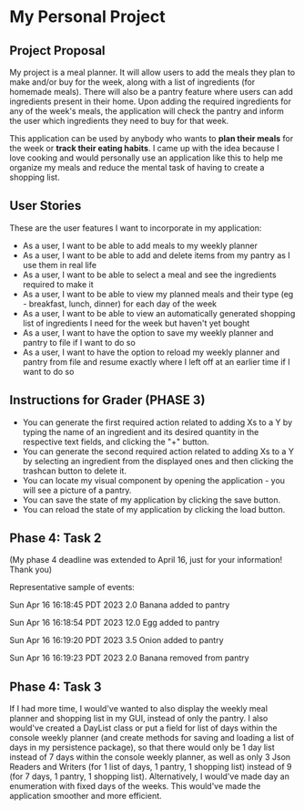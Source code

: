 # My Personal Project

## Project Proposal

My project is a meal planner. It will allow users to add the meals they plan to
make and/or buy for the week, along with a list of ingredients (for homemade 
meals). There will also be a pantry feature where users can add ingredients 
present in their home. Upon adding the required ingredients for any of the
week's meals, the application will check the pantry and inform the user which
ingredients they need to buy for that week.

This application can be used by anybody who wants to **plan their meals** for the
week or **track their eating habits**. I came up with the idea because I love cooking
and would personally use an application like this to help me organize my meals
and reduce the mental task of having to create a shopping list.

## User Stories

These are the user features I want to incorporate in my application:

- As a user, I want to be able to add meals to my weekly planner
- As a user, I want to be able to add and delete items from my pantry as I use
them in real life
- As a user, I want to be able to select a meal and see the ingredients 
required to make it
- As a user, I want to be able to view my planned meals and their type 
(eg - breakfast, lunch, dinner) for each day of the week 
- As a user, I want to be able to view an automatically generated shopping
list of ingredients I need for the week but haven't yet bought
- As a user, I want to have the option to save my weekly planner and pantry to file 
if I want to do so
- As a user, I want to have the option to reload my weekly planner and pantry 
from file and resume exactly where I left off at an earlier time if I want to do so


## Instructions for Grader (PHASE 3)

- You can generate the first required action related to adding Xs to a Y by typing the name of an ingredient and its
desired quantity in the respective text fields, and clicking the "+" button.
- You can generate the second required action related to adding Xs to a Y by selecting an ingredient from the displayed
ones and then clicking the trashcan button to delete it.
- You can locate my visual component by opening the application - you will see a picture of a pantry.
- You can save the state of my application by clicking the save button.
- You can reload the state of my application by clicking the load button.


## Phase 4: Task 2 
(My phase 4 deadline was extended to April 16, just for your information! Thank you)

Representative sample of events:

Sun Apr 16 16:18:45 PDT 2023
2.0 Banana added to pantry

Sun Apr 16 16:18:54 PDT 2023
12.0 Egg added to pantry

Sun Apr 16 16:19:20 PDT 2023
3.5 Onion added to pantry

Sun Apr 16 16:19:23 PDT 2023
2.0 Banana removed from pantry


## Phase 4: Task 3

If I had more time, I would've wanted to also display the weekly meal planner and shopping list in my GUI, instead of 
only the pantry. I also would've created a DayList class or put a field for list of days within the console weekly 
planner (and create methods for saving and loading a list of days in my persistence package), so that there would only 
be 1 day list instead of 7 days within the console weekly planner, as well as only 3 Json Readers and Writers (for 1 
list of days, 1 pantry, 1 shopping list) instead of 9 (for 7 days, 1 pantry, 1 shopping list). Alternatively, I would've
made day an enumeration with fixed days of the weeks. This would've made the application smoother and more efficient.